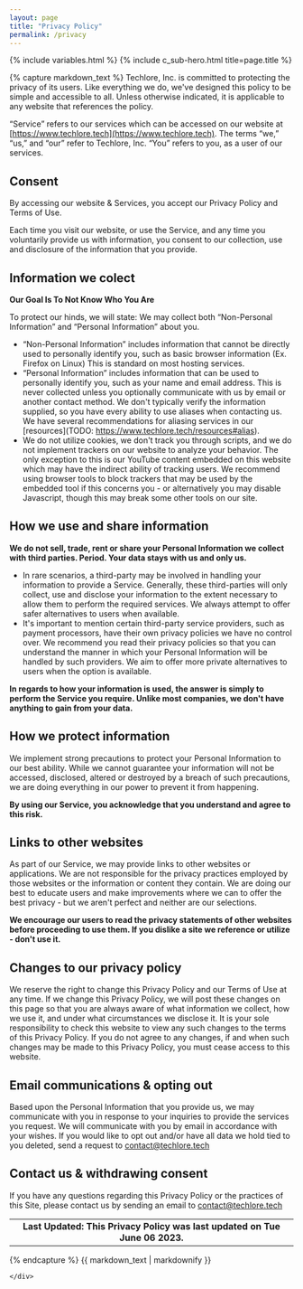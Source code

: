 ```yaml
---
layout: page
title: "Privacy Policy"
permalink: /privacy
---
```

{% include variables.html %}
{% include c_sub-hero.html title=page.title %}


<section>
	<div class="container is-max-tablet has-titles-counted">

{% capture markdown_text %}
Techlore, Inc. is committed to protecting the privacy of its users. Like everything we do, we've designed this policy to be simple and accessible to all. Unless otherwise indicated, it is applicable to any website that references the policy.

“Service” refers to our services which can be accessed on our website at [https://www.techlore.tech](https://www.techlore.tech). The terms “we,” “us,” and “our” refer to Techlore, Inc. “You” refers to you, as a user of our services.

## Consent

By accessing our website & Services, you accept our Privacy Policy and Terms of Use.

Each time you visit our website, or use the Service, and any time you voluntarily provide us with information, you consent to our collection, use and disclosure of the information that you provide.


## Information we colect

**Our Goal Is To Not Know Who You Are**

To protect our hinds, we will state: We may collect both “Non-Personal Information” and “Personal Information” about you.

- “Non-Personal Information” includes information that cannot be directly used to personally identify you, such as basic browser information (Ex. Firefox on Linux) This is standard on most hosting services.
- “Personal Information” includes information that can be used to personally identify you, such as your name and email address. This is never collected unless you optionally communicate with us by email or another contact method. We don't typically verify the information supplied, so you have every ability to use aliases when contacting us. We have several recommendations for aliasing services in our [resources](TODO: https://www.techlore.tech/resources#alias).
- We do not utilize cookies, we don't track you through scripts, and we do not implement trackers on our website to analyze your behavior. The only exception to this is our YouTube content embedded on this website which may have the indirect ability of tracking users. We recommend using browser tools to block trackers that may be used by the embedded tool if this concerns you - or alternatively you may disable Javascript, though this may break some other tools on our site.

## How we use and share information

**We do not sell, trade, rent or share your Personal Information we collect with third parties. Period. Your data stays with us and only us.**

- In rare scenarios, a third-party may be involved in handling your information to provide a Service. Generally, these third-parties will only collect, use and disclose your information to the extent necessary to allow them to perform the required services. We always attempt to offer safer alternatives to users when available.
- It's important to mention certain third-party service providers, such as payment processors, have their own privacy policies we have no control over. We recommend you read their privacy policies so that you can understand the manner in which your Personal Information will be handled by such providers. We aim to offer more private alternatives to users when the option is available.

**In regards to how your information is used, the answer is simply to perform the Service you require. Unlike most companies, we don't have anything to gain from your data.**

## How we protect information

We implement strong precautions to protect your Personal Information to our best ability. While we cannot guarantee your information will not be accessed, disclosed, altered or destroyed by a breach of such precautions, we are doing everything in our power to prevent it from happening.

**By using our Service, you acknowledge that you understand and agree to this risk.**

## Links to other websites

As part of our Service, we may provide links to other websites or applications. We are not responsible for the privacy practices employed by those websites or the information or content they contain. We are doing our best to educate users and make improvements where we can to offer the best privacy - but we aren't perfect and neither are our selections.

**We encourage our users to read the privacy statements of other websites before proceeding to use them. If you dislike a site we reference or utilize - don't use it.**

## Changes to our privacy policy

We reserve the right to change this Privacy Policy and our Terms of Use at any time. If we change this Privacy Policy, we will post these changes on this page so that you are always aware of what information we collect, how we use it, and under what circumstances we disclose it. It is your sole responsibility to check this website to view any such changes to the terms of this Privacy Policy. If you do not agree to any changes, if and when such changes may be made to this Privacy Policy, you must cease access to this website.

## Email communications &amp; opting out

Based upon the Personal Information that you provide us, we may communicate with you in response to your inquiries to provide the services you request. We will communicate with you by email in accordance with your wishes. If you would like to opt out and/or have all data we hold tied to you deleted, send a request to [contact@techlore.tech](mailto:contact@techlore.tech?subject=Opting%20out%20from%20email%20communications)

## Contact us &amp; withdrawing consent

If you have any questions regarding this Privacy Policy or the practices of this Site, please contact us by sending an email to [contact@techlore.tech](mailto:contact@techlore.tech)

|   |
|:-:|
| **Last Updated: This Privacy Policy was last updated on Tue June 06 2023.** |
{% endcapture %}
{{ markdown_text | markdownify }}

	</div>
</section>
